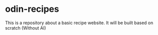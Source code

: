 # odin-recipes
This is a repository about a basic recipe website. It will be built based on scratch (Without AI)